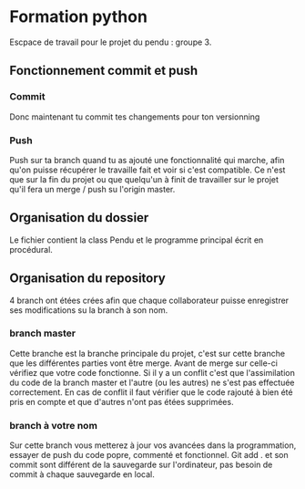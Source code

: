 # Formation python
Escpace de travail pour le projet du pendu : groupe 3.

## Fonctionnement commit et push
### Commit 
Donc maintenant tu commit tes changements pour ton versionning

### Push
Push sur ta branch quand tu as ajouté une fonctionnalité qui marche, afin qu'on puisse récupérer le travaille fait et voir si c'est compatible.
Ce n'est que sur la fin du projet ou que quelqu'un à finit de travailler sur le projet qu'il fera un merge / push su l'origin master.

## Organisation du dossier
Le fichier contient la class Pendu et le programme principal écrit en procédural.
 
 ## Organisation du repository
4 branch ont étées crées afin que chaque collaborateur puisse enregistrer ses modifications su la branch à son nom.
  
  ### branch master
Cette branche est la branche principale du projet, c'est sur cette branche que les différentes parties vont être merge.
Avant de merge sur celle-ci vérifiez que votre code fonctionne.
Si il y a un conflit c'est que l'assimilation du code de la branch master et l'autre (ou les autres) ne s'est pas effectuée correctement.
En cas de conflit il faut vérifier que le code rajouté à bien été pris en compte et que d'autres n'ont pas étées supprimées.
   
   ### branch à votre nom
Sur cette branch vous metterez à jour vos avancées dans la programmation, essayer de push du code popre, commenté et fonctionnel.
Git add . et son commit sont différent de la sauvegarde sur l'ordinateur, pas besoin de commit à chaque sauvegarde en local.



